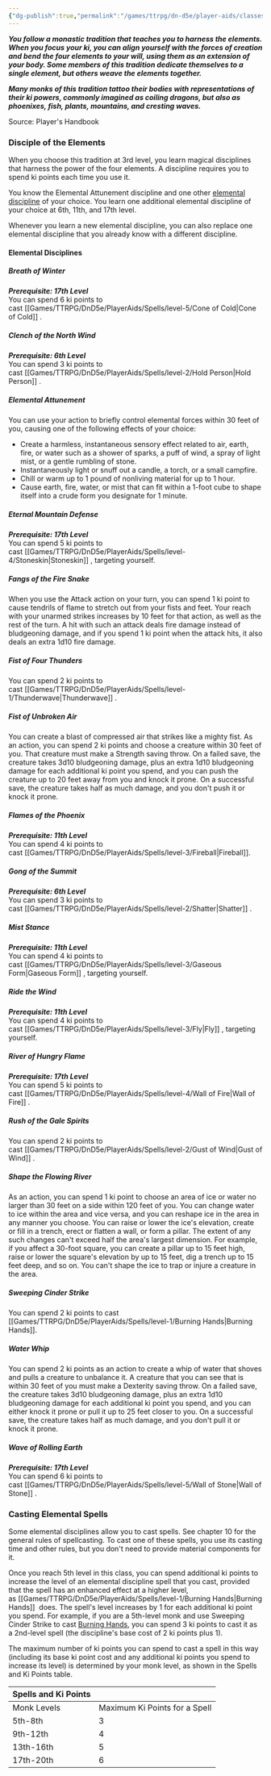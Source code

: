 ```yaml
---
{"dg-publish":true,"permalink":"/games/ttrpg/dn-d5e/player-aids/classes/class-specialisations/monk-way-of-the-four-elements/","tags":["TTRPG/DND/5e"]}
---
```



**_You follow a monastic tradition that teaches you to harness the elements. When you focus your ki, you can align yourself with the forces of creation and bend the four elements to your will, using them as an extension of your body. Some members of this tradition dedicate themselves to a single element, but others weave the elements together._**

**_Many monks of this tradition tattoo their bodies with representations of their ki powers, commonly imagined as coiling dragons, but also as phoenixes, fish, plants, mountains, and cresting waves._**

Source: Player's Handbook

### Disciple of the Elements

When you choose this tradition at 3rd level, you learn magical disciplines that harness the power of the four elements. A discipline requires you to spend ki points each time you use it.

You know the Elemental Attunement discipline and one other [elemental discipline](http://dnd5e.wikidot.com/monk:four-elements:disciplines) of your choice. You learn one additional elemental discipline of your choice at 6th, 11th, and 17th level.

Whenever you learn a new elemental discipline, you can also replace one elemental discipline that you already know with a different discipline.

#### Elemental Disciplines 
##### Breath of Winter

**_Prerequisite: 17th Level_**  
You can spend 6 ki points to cast [[Games/TTRPG/DnD5e/PlayerAids/Spells/level-5/Cone of Cold\|Cone of Cold]] .

##### Clench of the North Wind

**_Prerequisite: 6th Level_**  
You can spend 3 ki points to cast [[Games/TTRPG/DnD5e/PlayerAids/Spells/level-2/Hold Person\|Hold Person]] .

##### Elemental Attunement

You can use your action to briefly control elemental forces within 30 feet of you, causing one of the following effects of your choice:

- Create a harmless, instantaneous sensory effect related to air, earth, fire, or water such as a shower of sparks, a puff of wind, a spray of light mist, or a gentle rumbling of stone.
- Instantaneously light or snuff out a candle, a torch, or a small campfire.
- Chill or warm up to 1 pound of nonliving material for up to 1 hour.
- Cause earth, fire, water, or mist that can fit within a 1-foot cube to shape itself into a crude form you designate for 1 minute.

##### Eternal Mountain Defense

**_Prerequisite: 17th Level_**  
You can spend 5 ki points to cast [[Games/TTRPG/DnD5e/PlayerAids/Spells/level-4/Stoneskin\|Stoneskin]] , targeting yourself.

##### Fangs of the Fire Snake

When you use the Attack action on your turn, you can spend 1 ki point to cause tendrils of flame to stretch out from your fists and feet. Your reach with your unarmed strikes increases by 10 feet for that action, as well as the rest of the turn. A hit with such an attack deals fire damage instead of bludgeoning damage, and if you spend 1 ki point when the attack hits, it also deals an extra 1d10 fire damage.

##### Fist of Four Thunders

You can spend 2 ki points to cast [[Games/TTRPG/DnD5e/PlayerAids/Spells/level-1/Thunderwave\|Thunderwave]] .

##### Fist of Unbroken Air

You can create a blast of compressed air that strikes like a mighty fist. As an action, you can spend 2 ki points and choose a creature within 30 feet of you. That creature must make a Strength saving throw. On a failed save, the creature takes 3d10 bludgeoning damage, plus an extra 1d10 bludgeoning damage for each additional ki point you spend, and you can push the creature up to 20 feet away from you and knock it prone. On a successful save, the creature takes half as much damage, and you don't push it or knock it prone.

##### Flames of the Phoenix

**_Prerequisite: 11th Level_**  
You can spend 4 ki points to cast [[Games/TTRPG/DnD5e/PlayerAids/Spells/level-3/Fireball\|Fireball]].

##### Gong of the Summit

**_Prerequisite: 6th Level_**  
You can spend 3 ki points to cast [[Games/TTRPG/DnD5e/PlayerAids/Spells/level-2/Shatter\|Shatter]] .

##### Mist Stance

**_Prerequisite: 11th Level_**  
You can spend 4 ki points to cast [[Games/TTRPG/DnD5e/PlayerAids/Spells/level-3/Gaseous Form\|Gaseous Form]] , targeting yourself.

##### Ride the Wind

**_Prerequisite: 11th Level_**  
You can spend 4 ki points to cast [[Games/TTRPG/DnD5e/PlayerAids/Spells/level-3/Fly\|Fly]] , targeting yourself.

##### River of Hungry Flame

**_Prerequisite: 17th Level_**  
You can spend 5 ki points to cast [[Games/TTRPG/DnD5e/PlayerAids/Spells/level-4/Wall of Fire\|Wall of Fire]] .

##### Rush of the Gale Spirits

You can spend 2 ki points to cast [[Games/TTRPG/DnD5e/PlayerAids/Spells/level-2/Gust of Wind\|Gust of Wind]] .

##### Shape the Flowing River

As an action, you can spend 1 ki point to choose an area of ice or water no larger than 30 feet on a side within 120 feet of you. You can change water to ice within the area and vice versa, and you can reshape ice in the area in any manner you choose. You can raise or lower the ice's elevation, create or fill in a trench, erect or flatten a wall, or form a pillar. The extent of any such changes can't exceed half the area's largest dimension. For example, if you affect a 30-foot square, you can create a pillar up to 15 feet high, raise or lower the square's elevation by up to 15 feet, dig a trench up to 15 feet deep, and so on. You can't shape the ice to trap or injure a creature in the area.

##### Sweeping Cinder Strike

You can spend 2 ki points to cast [[Games/TTRPG/DnD5e/PlayerAids/Spells/level-1/Burning Hands\|Burning Hands]].

##### Water Whip

You can spend 2 ki points as an action to create a whip of water that shoves and pulls a creature to unbalance it. A creature that you can see that is within 30 feet of you must make a Dexterity saving throw. On a failed save, the creature takes 3d10 bludgeoning damage, plus an extra 1d10 bludgeoning damage for each additional ki point you spend, and you can either knock it prone or pull it up to 25 feet closer to you. On a successful save, the creature takes half as much damage, and you don't pull it or knock it prone.

##### Wave of Rolling Earth

**_Prerequisite: 17th Level_**  
You can spend 6 ki points to cast [[Games/TTRPG/DnD5e/PlayerAids/Spells/level-5/Wall of Stone\|Wall of Stone]] .

### Casting Elemental Spells 
Some elemental disciplines allow you to cast spells. See chapter 10 for the general rules of spellcasting. To cast one of these spells, you use its casting time and other rules, but you don't need to provide material components for it.

Once you reach 5th level in this class, you can spend additional ki points to increase the level of an elemental discipline spell that you cast, provided that the spell has an enhanced effect at a higher level, as [[Games/TTRPG/DnD5e/PlayerAids/Spells/level-1/Burning Hands\|Burning Hands]]  does. The spell's level increases by 1 for each additional ki point you spend. For example, if you are a 5th-level monk and use Sweeping Cinder Strike to cast [Burning Hands](http://dnd5e.wikidot.com/spell:burning-hands), you can spend 3 ki points to cast it as a 2nd-level spell (the discipline's base cost of 2 ki points plus 1).

The maximum number of ki points you can spend to cast a spell in this way (including its base ki point cost and any additional ki points you spend to increase its level) is determined by your monk level, as shown in the Spells and Ki Points table.

|Spells and Ki Points|   |
|---|---|
|Monk Levels|Maximum Ki Points for a Spell|
|5th-8th|3|
|9th-12th|4|
|13th-16th|5|
|17th-20th|6|


